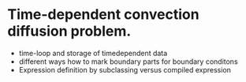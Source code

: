 # Time-dependent convection diffusion problem.

  - time-loop and storage of timedependent data
  - different ways how to mark boundary parts for boundary conditons
  - Expression definition by subclassing versus compiled expression
